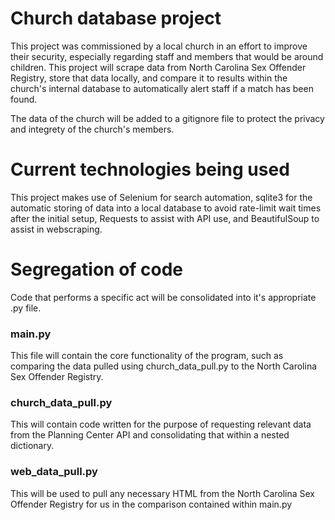 # Church database project
This project was commissioned by a local church in an effort to improve their security, especially regarding staff and members that would be around children. This project will scrape data from North Carolina Sex Offender Registry, store that data locally, and compare it to results within the church's internal database to automatically alert staff if a match has been found. 

The data of the church will be added to a gitignore file to protect the privacy and integrety of the church's members.

# Current technologies being used
This project makes use of Selenium for search automation, sqlite3 for the automatic storing of data into a local database to avoid rate-limit wait times after the initial setup, Requests to assist with API use, and BeautifulSoup to assist in webscraping.

# Segregation of code
Code that performs a specific act will be consolidated into it's appropriate .py file.
### main.py
This file will contain the core functionality of the program, such as comparing the data pulled using church_data_pull.py to the North Carolina Sex Offender Registry.
### church_data_pull.py
This will contain code written for the purpose of requesting relevant data from the Planning Center API and consolidating that within a nested dictionary. 
### web_data_pull.py
This will be used to pull any necessary HTML from the North Carolina Sex Offender Registry for us in the comparison contained within main.py
